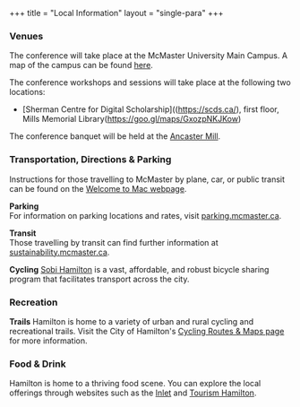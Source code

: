 +++
title = "Local Information"
layout = "single-para"
+++

### Venues
The conference will take place at the McMaster University Main Campus. A map of the campus can be found [here](https://www.mcmaster.ca/welcome/campusmap.cfm). 

The conference workshops and sessions will take place at the following two locations: 
* [Sherman Centre for Digital Scholarship]((https://scds.ca/), first floor, Mills Memorial Library(https://goo.gl/maps/GxozpNKJKow)

The conference banquet will be held at the [Ancaster Mill](https://goo.gl/maps/jLZvRUAbPxy).


### Transportation, Directions & Parking
Instructions for those travelling to McMaster by plane, car, or public transit can be found on the [Welcome to Mac webpage](https://www.mcmaster.ca/welcome/directions.cfm). 

**Parking**  
For information on parking locations and rates, visit [parking.mcmaster.ca](http://parking.mcmaster.ca/).

**Transit**  
Those travelling by transit can find further information at [sustainability.mcmaster.ca](http://www.mcmaster.ca/sustainability/).

**Cycling**
[Sobi Hamilton](https://hamilton.socialbicycles.com/) is a vast, affordable, and robust bicycle sharing program that facilitates transport across the city. 

### Recreation 
**Trails**
Hamilton is home to a variety of urban and rural cycling and recreational trails. Visit the City of Hamilton's [Cycling Routes & Maps page](https://www.hamilton.ca/streets-transportation/biking-cyclists/cycling-routes-maps) for more information.

### Food & Drink
Hamilton is home to a thriving food scene. You can explore the local offerings through websites such as the [Inlet](http://theinletonline.com/) and [Tourism Hamilton](https://tourismhamilton.com/eat).